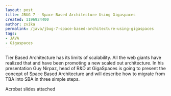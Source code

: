 ```yaml
---
layout: post
title: JBUG 7 - Space Based Architecture Using Gigaspaces
created: 1196924400
author: zvika
permalink: /java/jbug-7-space-based-architecture-using-gigaspaces
tags:
- JAVA
- Gigaspaces
---
```

<p>Tier Based Architecture has its limits of scalability. All the web giants have realized that and have been promoting a new scaled out architecture. In his presentation Guy Nirpaz, head of R&amp;D at GigaSpaces is going to present the concept of Space Based Architecture and will describe how to migrate from TBA into SBA in three simple steps.</p>
<p>Acrobat slides attached</p>
